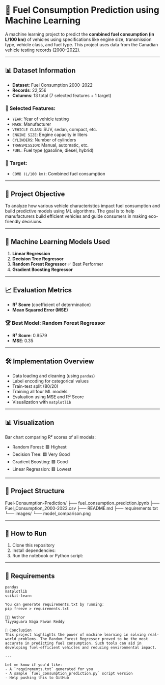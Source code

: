 # 🚗 Fuel Consumption Prediction using Machine Learning

A machine learning project to predict the **combined fuel consumption (in L/100 km)** of vehicles using specifications like engine size, transmission type, vehicle class, and fuel type. This project uses data from the Canadian vehicle testing records (2000–2022).

---

## 📊 Dataset Information

- **Dataset**: Fuel Consumption 2000–2022
- **Records**: 22,556
- **Columns**: 13 total (7 selected features + 1 target)

### 🔧 Selected Features:
- `YEAR`: Year of vehicle testing
- `MAKE`: Manufacturer
- `VEHICLE CLASS`: SUV, sedan, compact, etc.
- `ENGINE SIZE`: Engine capacity in liters
- `CYLINDERS`: Number of cylinders
- `TRANSMISSION`: Manual, automatic, etc.
- `FUEL`: Fuel type (gasoline, diesel, hybrid)

### 🎯 Target:
- `COMB (L/100 km)`: Combined fuel consumption

---

## 🎯 Project Objective

To analyze how various vehicle characteristics impact fuel consumption and build predictive models using ML algorithms. The goal is to help manufacturers build efficient vehicles and guide consumers in making eco-friendly decisions.

---

## 🧠 Machine Learning Models Used

1. **Linear Regression**
2. **Decision Tree Regressor**
3. **Random Forest Regressor** ✅ Best Performer
4. **Gradient Boosting Regressor**

---

## 📈 Evaluation Metrics

- **R² Score** (coefficient of determination)
- **Mean Squared Error (MSE)**

### 🏆 Best Model: Random Forest Regressor
- **R² Score**: 0.9579
- **MSE**: 0.35

---

## 🛠️ Implementation Overview

- Data loading and cleaning (using `pandas`)
- Label encoding for categorical values
- Train-test split (80/20)
- Training all four ML models
- Evaluation using MSE and R² Score
- Visualization with `matplotlib`

---

## 📊 Visualization

Bar chart comparing R² scores of all models:
- Random Forest: 🟩 Highest
- Decision Tree: 🟦 Very Good
- Gradient Boosting: 🟪 Good
- Linear Regression: 🟥 Lowest

---

## 📁 Project Structure
Fuel-Consumption-Prediction/
├── fuel_consumption_prediction.ipynb
  ├── Fuel_Consumption_2000-2022.csv
    ├── README.md
      ├── requirements.txt
        └── images/
        └── model_comparison.png

---

## 🧪 How to Run

1. Clone this repository
2. Install dependencies:
3. Run the notebook or Python script:

---

## 🔧 Requirements

```text
pandas
matplotlib
scikit-learn

You can generate requirements.txt by running:
pip freeze > requirements.txt

👨‍💻 Author
Tiyyaguara Naga Pavan Reddy

🌱 Conclusion
This project highlights the power of machine learning in solving real-world problems. The Random Forest Regressor proved to be the most accurate in predicting fuel consumption. Such tools can aid in developing fuel-efficient vehicles and reducing environmental impact.

---

Let me know if you'd like:
- A `requirements.txt` generated for you
- A sample `fuel_consumption_prediction.py` script version
- Help pushing this to GitHub

